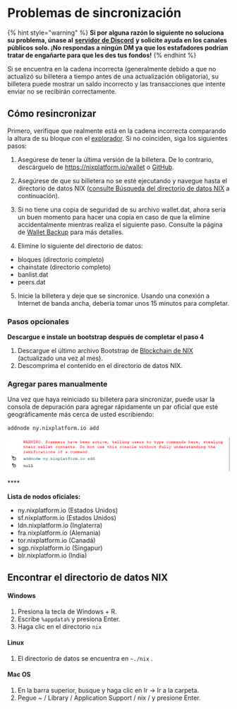 # Problemas de sincronización

{% hint style="warning" %}
**Si por alguna razón lo siguiente no soluciona su problema, únase al** [**servidor de Discord**](https://discordapp.com/invite/HGuvDTW) **y solicite ayuda en los canales públicos solo. ¡No respondas a ningún DM ya que los estafadores podrían tratar de engañarte para que les des tus fondos!**
{% endhint %}

Si se encuentra en la cadena incorrecta \(generalmente debido a que no actualizó su billetera a tiempo antes de una actualización obligatoria\), su billetera puede mostrar un saldo incorrecto y las transacciones que intente enviar no se recibirán correctamente.

## **Cómo resincronizar**

Primero, verifique que realmente está en la cadena incorrecta comparando la altura de su bloque con el [explorador](https://discordapp.com/invite/HGuvDTW). Si no coinciden, siga los siguientes pasos:

1. Asegúrese de tener la última versión de la billetera. De lo contrario, descárguelo de https://nixplatform.io/wallet o [GitHub](https://github.com/NixPlatform/NixCore/releases).

2. Asegúrese de que su billetera no se esté ejecutando y navegue hasta el directorio de datos NIX \([consulte Búsqueda del directorio de datos NIX](https://wiki.nixplatform.io/home/v/espanol/support/syncing-issues#finding-the-nix-data-directory) a continuación\).

3. Si no tiene una copia de seguridad de su archivo wallet.dat, ahora sería un buen momento para hacer una copia en caso de que la elimine accidentalmente mientras realiza el siguiente paso. Consulte la página de [Wallet Backup](https://wiki.nixplatform.io/home/v/espanol/wallet-functionality/backup-and-security-1/wallet-backup) para más detalles.

4. Elimine lo siguiente del directorio de datos:  
- bloques \(directorio completo\)  
- chainstate \(directorio completo\)  
- banlist.dat  
- peers.dat

5. Inicie la billetera y deje que se sincronice. Usando una conexión a Internet de banda ancha, debería tomar unos 15 minutos para completar.

### **Pasos opcionales**

**Descargue e instale un bootstrap después de completar el paso 4**

1. Descargue el último archivo Bootstrap de [Blockchain de NIX](https://drive.google.com/open?id=1RRuEL_xDf7lbHQxAEdOOnF2nlNOVjWyN) \(actualizado una vez al mes\).  
2. Descomprima el contenido en el directorio de datos NIX.

### **Agregar pares manualmente**

Una vez que haya reiniciado su billetera para sincronizar, puede usar la consola de depuración para agregar rápidamente un par oficial que esté geográficamente más cerca de usted escribiendo:

```text
addnode ny.nixplatform.io add
```

![Agregar con &#xE9;xito el nodo ny.nixplatform.io](../.gitbook/assets/console-addnode.png)

\*\*\*\*

**Lista de nodos oficiales:**

*  ny.nixplatform.io \(Estados Unidos\)
*  sf.nixplatform.io \(Estados Unidos\)
*  ldn.nixplatform.io \(Inglaterra\)
*  fra.nixplatform.io \(Alemania\)
*  tor.nixplatform.io \(Canadá\)
*  sgp.nixplatform.io \(Singapur\)
*  blr.nixplatform.io \(India\)

## **Encontrar el directorio de datos NIX**

#### Windows

1. Presiona la tecla de Windows + R.
2. Escribe `%appdata%` y presiona Enter.
3. Haga clic en el directorio `nix`

#### Linux

1. El directorio de datos se encuentra en `~./nix` .

#### Mac OS

1. En la barra superior, busque y haga clic en Ir -&gt; Ir a la carpeta.
2. Pegue ~ / Library / Application Support / nix / y presione Enter.

